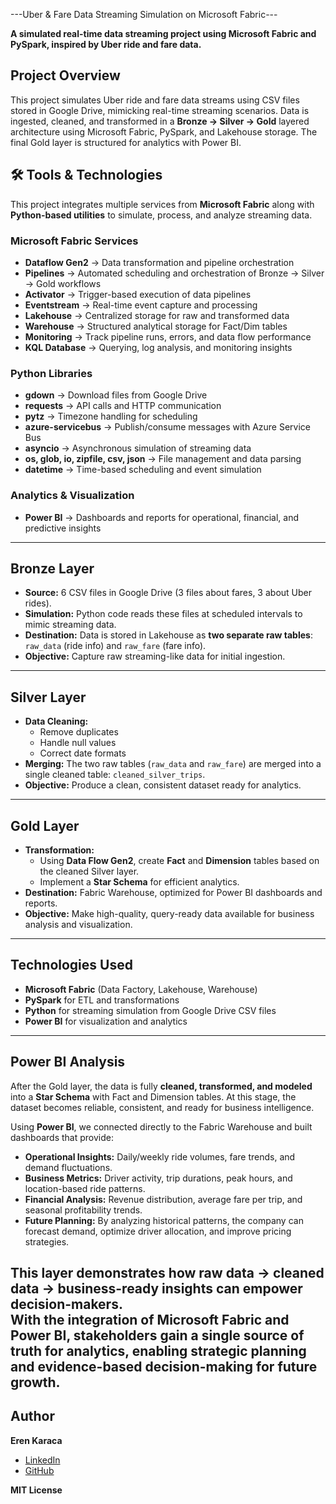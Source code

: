 ---Uber & Fare Data Streaming Simulation on Microsoft Fabric---

**A simulated real-time data streaming project using Microsoft Fabric and PySpark, inspired by Uber ride and fare data.**

## Project Overview

This project simulates Uber ride and fare data streams using CSV files stored in Google Drive, mimicking real-time streaming scenarios. Data is ingested, cleaned, and transformed in a **Bronze → Silver → Gold** layered architecture using Microsoft Fabric, PySpark, and Lakehouse storage. The final Gold layer is structured for analytics with Power BI.
## 🛠️ Tools & Technologies

This project integrates multiple services from **Microsoft Fabric** along with **Python-based utilities** to simulate, process, and analyze streaming data.

### Microsoft Fabric Services
- **Dataflow Gen2** → Data transformation and pipeline orchestration  
- **Pipelines** → Automated scheduling and orchestration of Bronze → Silver → Gold workflows  
- **Activator** → Trigger-based execution of data pipelines  
- **Eventstream** → Real-time event capture and processing  
- **Lakehouse** → Centralized storage for raw and transformed data  
- **Warehouse** → Structured analytical storage for Fact/Dim tables  
- **Monitoring** → Track pipeline runs, errors, and data flow performance  
- **KQL Database** → Querying, log analysis, and monitoring insights  

### Python Libraries
- **gdown** → Download files from Google Drive  
- **requests** → API calls and HTTP communication  
- **pytz** → Timezone handling for scheduling  
- **azure-servicebus** → Publish/consume messages with Azure Service Bus  
- **asyncio** → Asynchronous simulation of streaming data  
- **os, glob, io, zipfile, csv, json** → File management and data parsing  
- **datetime** → Time-based scheduling and event simulation  

### Analytics & Visualization
- **Power BI** → Dashboards and reports for operational, financial, and predictive insights  


---

## Bronze Layer

- **Source:** 6 CSV files in Google Drive (3 files about fares, 3 about Uber rides).  
- **Simulation:** Python code reads these files at scheduled intervals to mimic streaming data.  
- **Destination:** Data is stored in Lakehouse as **two separate raw tables**: `raw_data` (ride info) and `raw_fare` (fare info).  
- **Objective:** Capture raw streaming-like data for initial ingestion.

---

## Silver Layer

- **Data Cleaning:**  
  - Remove duplicates  
  - Handle null values  
  - Correct date formats  
- **Merging:** The two raw tables (`raw_data` and `raw_fare`) are merged into a single cleaned table: `cleaned_silver_trips`.  
- **Objective:** Produce a clean, consistent dataset ready for analytics.

---

## Gold Layer

- **Transformation:**  
  - Using **Data Flow Gen2**, create **Fact** and **Dimension** tables based on the cleaned Silver layer.  
  - Implement a **Star Schema** for efficient analytics.  
- **Destination:** Fabric Warehouse, optimized for Power BI dashboards and reports.  
- **Objective:** Make high-quality, query-ready data available for business analysis and visualization.

---

## Technologies Used

- **Microsoft Fabric** (Data Factory, Lakehouse, Warehouse)  
- **PySpark** for ETL and transformations  
- **Python** for streaming simulation from Google Drive CSV files  
- **Power BI** for visualization and analytics  

---

## Power BI Analysis

After the Gold layer, the data is fully **cleaned, transformed, and modeled** into a **Star Schema** with Fact and Dimension tables. At this stage, the dataset becomes reliable, consistent, and ready for business intelligence.

Using **Power BI**, we connected directly to the Fabric Warehouse and built dashboards that provide:

-  **Operational Insights:** Daily/weekly ride volumes, fare trends, and demand fluctuations.  
-  **Business Metrics:** Driver activity, trip durations, peak hours, and location-based ride patterns.  
-  **Financial Analysis:** Revenue distribution, average fare per trip, and seasonal profitability trends.  
-  **Future Planning:** By analyzing historical patterns, the company can forecast demand, optimize driver allocation, and improve pricing strategies.  

This layer demonstrates how **raw data → cleaned data → business-ready insights** can empower decision-makers.  
With the integration of Microsoft Fabric and Power BI, stakeholders gain a **single source of truth** for analytics, enabling strategic planning and evidence-based decision-making for future growth.
---

## Author

**Eren Karaca**  
- [LinkedIn](https://www.linkedin.com/in/eren-karaca-81748b343/)  
- [GitHub](https://github.com/erennecatikaraca)
                                                                        

**MIT License**


